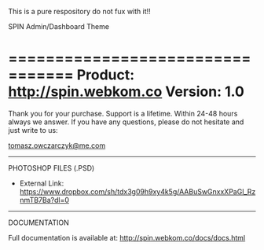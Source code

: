 This is a pure respository do not fux with it!!




SPIN Admin/Dashboard Theme

=================================
Product:    http://spin.webkom.co
Version:    1.0
=================================

Thank you for your purchase. 
Support is a lifetime. Within 24-48 hours always we answer.
If you have any questions, please do not hesitate and just write to us: 

tomasz.owczarczyk@me.com

---
PHOTOSHOP FILES (.PSD)

 - External Link: https://www.dropbox.com/sh/tdx3g09h9xy4k5g/AABuSwGnxxXPaGl_RznmTB7Ba?dl=0

---
DOCUMENTATION

Full documentation is available at: http://spin.webkom.co/docs/docs.html